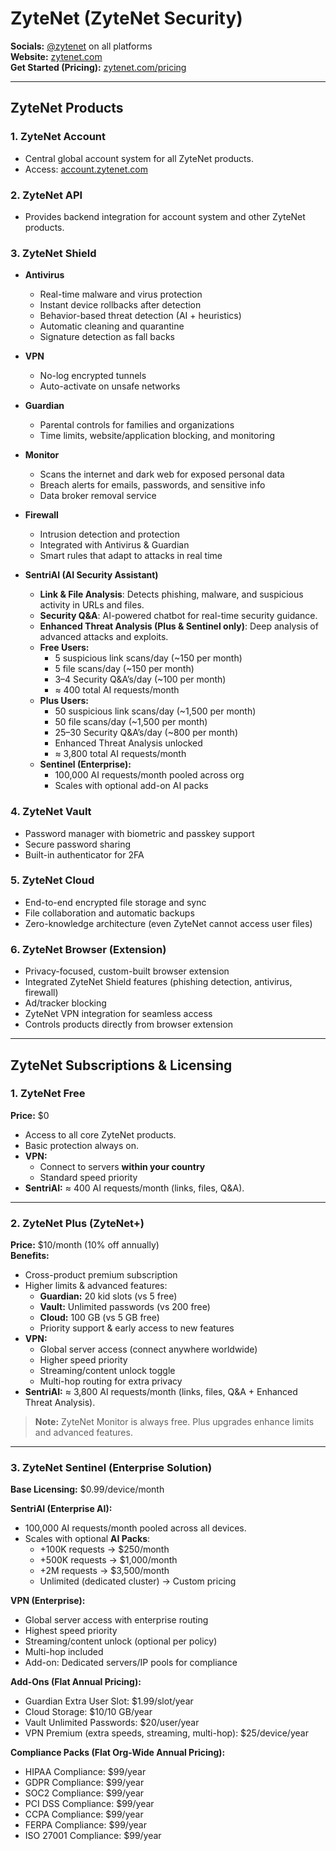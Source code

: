 # ZyteNet (ZyteNet Security)  
**Socials:** [@zytenet](https://twitter.com/zytenet) on all platforms  
**Website:** [zytenet.com](https://zytenet.com)  
**Get Started (Pricing):** [zytenet.com/pricing](https://zytenet.com/pricing)

---

## ZyteNet Products  

### 1. ZyteNet Account  
- Central global account system for all ZyteNet products.  
- Access: [account.zytenet.com](https://account.zytenet.com)  

### 2. ZyteNet API  
- Provides backend integration for account system and other ZyteNet products.  

### 3. ZyteNet Shield  
- **Antivirus**  
  - Real-time malware and virus protection  
  - Instant device rollbacks after detection  
  - Behavior-based threat detection (AI + heuristics)  
  - Automatic cleaning and quarantine  
  - Signature detection as fall backs

- **VPN**  
  - No-log encrypted tunnels  
  - Auto-activate on unsafe networks  

- **Guardian**  
  - Parental controls for families and organizations  
  - Time limits, website/application blocking, and monitoring  

- **Monitor**  
  - Scans the internet and dark web for exposed personal data  
  - Breach alerts for emails, passwords, and sensitive info  
  - Data broker removal service  

- **Firewall**  
  - Intrusion detection and protection  
  - Integrated with Antivirus & Guardian  
  - Smart rules that adapt to attacks in real time  

- **SentriAI (AI Security Assistant)**  
  - **Link & File Analysis**: Detects phishing, malware, and suspicious activity in URLs and files.  
  - **Security Q&A**: AI-powered chatbot for real-time security guidance.  
  - **Enhanced Threat Analysis (Plus & Sentinel only)**: Deep analysis of advanced attacks and exploits.  
  - **Free Users:**  
    - 5 suspicious link scans/day (~150 per month)  
    - 5 file scans/day (~150 per month)  
    - 3–4 Security Q&A’s/day (~100 per month)  
    - ≈ 400 total AI requests/month  
  - **Plus Users:**  
    - 50 suspicious link scans/day (~1,500 per month)  
    - 50 file scans/day (~1,500 per month)  
    - 25–30 Security Q&A’s/day (~800 per month)  
    - Enhanced Threat Analysis unlocked  
    - ≈ 3,800 total AI requests/month  
  - **Sentinel (Enterprise):**  
    - 100,000 AI requests/month pooled across org  
    - Scales with optional add-on AI packs  

### 4. ZyteNet Vault  
- Password manager with biometric and passkey support  
- Secure password sharing  
- Built-in authenticator for 2FA  

### 5. ZyteNet Cloud  
- End-to-end encrypted file storage and sync  
- File collaboration and automatic backups  
- Zero-knowledge architecture (even ZyteNet cannot access user files)  

### 6. ZyteNet Browser (Extension)  
- Privacy-focused, custom-built browser extension  
- Integrated ZyteNet Shield features (phishing detection, antivirus, firewall)  
- Ad/tracker blocking  
- ZyteNet VPN integration for seamless access  
- Controls products directly from browser extension  

---

## ZyteNet Subscriptions & Licensing  

### 1. ZyteNet Free  
**Price:** $0  
- Access to all core ZyteNet products.  
- Basic protection always on.  
- **VPN:**  
  - Connect to servers **within your country**  
  - Standard speed priority  
- **SentriAI:** ≈ 400 AI requests/month (links, files, Q&A).  

---

### 2. ZyteNet Plus (ZyteNet+)  
**Price:** $10/month (10% off annually)  
**Benefits:**  
- Cross-product premium subscription  
- Higher limits & advanced features:  
  - **Guardian:** 20 kid slots (vs 5 free)  
  - **Vault:** Unlimited passwords (vs 200 free)  
  - **Cloud:** 100 GB (vs 5 GB free)  
  - Priority support & early access to new features  
- **VPN:**  
  - Global server access (connect anywhere worldwide)  
  - Higher speed priority  
  - Streaming/content unlock toggle  
  - Multi-hop routing for extra privacy  
- **SentriAI:** ≈ 3,800 AI requests/month (links, files, Q&A + Enhanced Threat Analysis).  

> **Note:** ZyteNet Monitor is always free. Plus upgrades enhance limits and advanced features.  

---

### 3. ZyteNet Sentinel (Enterprise Solution)  
**Base Licensing:** $0.99/device/month  

**SentriAI (Enterprise AI):**  
- 100,000 AI requests/month pooled across all devices.  
- Scales with optional **AI Packs**:  
  - +100K requests → $250/month  
  - +500K requests → $1,000/month  
  - +2M requests → $3,500/month  
  - Unlimited (dedicated cluster) → Custom pricing  

**VPN (Enterprise):**  
- Global server access with enterprise routing  
- Highest speed priority  
- Streaming/content unlock (optional per policy)  
- Multi-hop included  
- Add-on: Dedicated servers/IP pools for compliance  

**Add-Ons (Flat Annual Pricing):**  
- Guardian Extra User Slot: $1.99/slot/year  
- Cloud Storage: $10/10 GB/year  
- Vault Unlimited Passwords: $20/user/year  
- VPN Premium (extra speeds, streaming, multi-hop): $25/device/year  

**Compliance Packs (Flat Org-Wide Annual Pricing):**  
- HIPAA Compliance: $99/year  
- GDPR Compliance: $99/year  
- SOC2 Compliance: $99/year  
- PCI DSS Compliance: $99/year  
- CCPA Compliance: $99/year  
- FERPA Compliance: $99/year  
- ISO 27001 Compliance: $99/year  